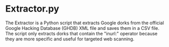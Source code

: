 # Extractor.py
The Extractor is a Python script that extracts Google dorks from the official Google Hacking Database (GHDB) XML file and saves them in a CSV file. The script only extracts dorks that contain the "inurl:" operator because they are more specific and useful for targeted web scanning.
